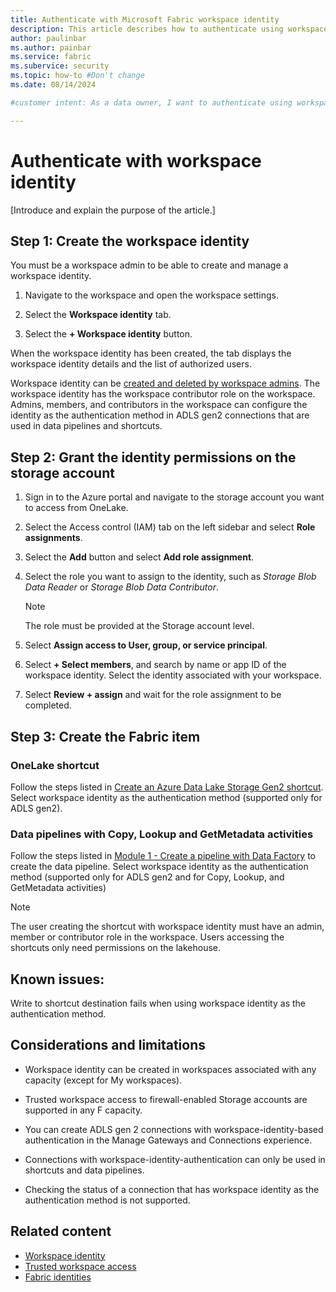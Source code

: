 ```yaml
---
title: Authenticate with Microsoft Fabric workspace identity
description: This article describes how to authenticate using workspace identity. 
author: paulinbar
ms.author: painbar
ms.service: fabric
ms.subervice: security
ms.topic: how-to #Don't change
ms.date: 08/14/2024

#customer intent: As a data owner, I want to authenticate using workspace identity so that my Fabric items can connect with data sources securely.

---
```


# Authenticate with workspace identity

[Introduce and explain the purpose of the article.]

<!-- Required: Introductory paragraphs (no heading)

Write a brief introduction that can help the user
determine whether the article is relevant for them
and to describe the task the article covers.

-->

## Step 1: Create the workspace identity

You must be a workspace admin to be able to create and manage a workspace identity. 

1. Navigate to the workspace and open the workspace settings.

1. Select the **Workspace identity** tab.

1. Select the **+ Workspace identity** button.

When the workspace identity has been created, the tab displays the workspace identity details and the list of authorized users.

Workspace identity can be [created and deleted by workspace admins](/fabric/security/workspace-identity). The workspace identity has the workspace contributor role on the workspace. Admins, members, and contributors in the workspace can configure the identity as the authentication method in ADLS gen2 connections that are used in data pipelines and shortcuts.

## Step 2: Grant the identity permissions on the storage account

1. Sign in to the Azure portal and navigate to the storage account you want to access from OneLake.

1. Select the Access control (IAM) tab on the left sidebar and select **Role assignments**.

1. Select the **Add** button and select **Add role assignment**.

1. Select the role you want to assign to the identity, such as *Storage Blob Data Reader* or *Storage Blob Data Contributor*.

    > [!NOTE]
    > The role must be provided at the Storage account level.

1. Select **Assign access to User, group, or service principal**.

1. Select **+ Select members**, and search by name or app ID of the workspace identity. Select the identity associated with your workspace.

1. Select **Review + assign** and wait for the role assignment to be completed.

## Step 3: Create the Fabric item

### OneLake shortcut

Follow the steps listed in [Create an Azure Data Lake Storage Gen2 shortcut](../onelake/create-adls-shortcut.md#create-a-shortcut). Select workspace identity as the authentication method (supported only for ADLS gen2).

### Data pipelines with Copy, Lookup and GetMetadata activities

Follow the steps listed in [Module 1 - Create a pipeline with Data Factory](../data-factory/tutorial-end-to-end-pipeline.md) to create the data pipeline. Select workspace identity as the authentication method (supported only for ADLS gen2 and for Copy, Lookup, and GetMetadata activities)

> [!NOTE]
> The user creating the shortcut with workspace identity must have an admin, member or contributor role in the workspace. Users accessing the shortcuts only need permissions on the lakehouse.

## Known issues:

Write to shortcut destination fails when using workspace identity as the authentication method.

## Considerations and limitations

* Workspace identity can be created in workspaces associated with any capacity (except for My workspaces).

* Trusted workspace access to firewall-enabled Storage accounts are supported in any F capacity.

* You can create ADLS gen 2 connections with workspace-identity-based authentication in the Manage Gateways and Connections experience.

* Connections with workspace-identity-authentication can only be used in shortcuts and data pipelines.

* Checking the status of a connection that has workspace identity as the authentication method is not supported.

## Related content

* [Workspace identity](./workspace-identity.md)
* [Trusted workspace access](security-trusted-workspace-access.md)
* [Fabric identities](../admin/fabric-identities-manage.md)
